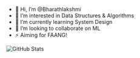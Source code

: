 - 👋 Hi, I’m @Bharathlakshmi
- 👀 I’m interested in Data Structures & Algorithms
- 🌱 I’m currently learning System Design
- 🔭 I’m looking to collaborate on ML
- ⚡ Aiming for FAANG!
<!--
![GitHub stats](https://github-readme-stats.vercel.app/api?username=Bharathlakshmi&theme=radical&show_icons=true&&hide=issues,contribs)
-->

![GitHub Stats](https://github-readme-stats.vercel.app/api?username=Bharathlakshmi&theme=dark&show_icons=true) 

